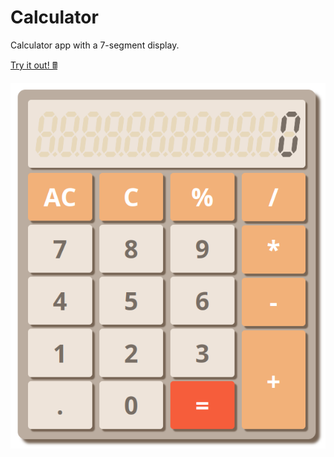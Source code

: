# Calculator
Calculator app with a 7-segment display.

[Try it out! 🖩](https://aburak621.github.io/calculator/)

![](calculator.png)
